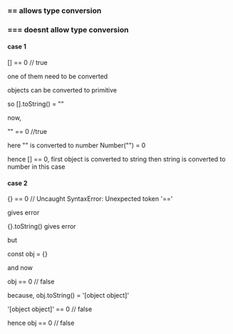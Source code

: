 ### == allows type conversion

### === doesnt allow type conversion


#### case 1

[] == 0 // true

one of them need to be converted

objects can be converted to primitive

so [].toString() = ""

now,

"" == 0 //true

here "" is converted to number
Number("") = 0

hence [] == 0, first object is converted to string then string is converted to number in this case

#### case 2


{} == 0 // Uncaught SyntaxError: Unexpected token '=='

gives error

{}.toString() gives error

but

const obj = {}

and now 

obj == 0 // false

because,
obj.toString() = '[object object]'

'[object object]' == 0 // false

hence obj == 0 // false


